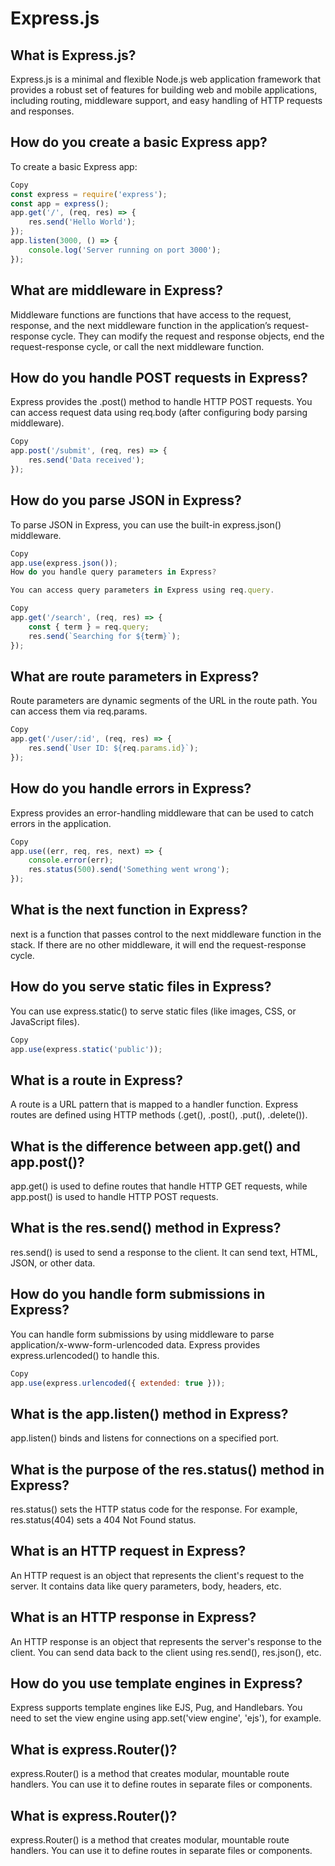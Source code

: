 # Express.js
## What is Express.js?

Express.js is a minimal and flexible Node.js web application framework that provides a robust set of features for building web and mobile applications, including routing, middleware support, and easy handling of HTTP requests and responses.

## How do you create a basic Express app?

To create a basic Express app:

```js
Copy
const express = require('express');
const app = express();
app.get('/', (req, res) => {
    res.send('Hello World');
});
app.listen(3000, () => {
    console.log('Server running on port 3000');
});
```
## What are middleware in Express?

Middleware functions are functions that have access to the request, response, and the next middleware function in the application’s request-response cycle. They can modify the request and response objects, end the request-response cycle, or call the next middleware function.

## How do you handle POST requests in Express?

Express provides the .post() method to handle HTTP POST requests. You can access request data using req.body (after configuring body parsing middleware).

```js
Copy
app.post('/submit', (req, res) => {
    res.send('Data received');
});
```
## How do you parse JSON in Express?

To parse JSON in Express, you can use the built-in express.json() middleware.

```js
Copy
app.use(express.json());
How do you handle query parameters in Express?

You can access query parameters in Express using req.query.
```
```js
Copy
app.get('/search', (req, res) => {
    const { term } = req.query;
    res.send(`Searching for ${term}`);
});
```
## What are route parameters in Express?

Route parameters are dynamic segments of the URL in the route path. You can access them via req.params.

```js
Copy
app.get('/user/:id', (req, res) => {
    res.send(`User ID: ${req.params.id}`);
});
```
## How do you handle errors in Express?

Express provides an error-handling middleware that can be used to catch errors in the application.

```js
Copy
app.use((err, req, res, next) => {
    console.error(err);
    res.status(500).send('Something went wrong');
});
```
## What is the next function in Express?

next is a function that passes control to the next middleware function in the stack. If there are no other middleware, it will end the request-response cycle.

## How do you serve static files in Express?

You can use express.static() to serve static files (like images, CSS, or JavaScript files).

```js
Copy
app.use(express.static('public'));
```
## What is a route in Express?

A route is a URL pattern that is mapped to a handler function. Express routes are defined using HTTP methods (.get(), .post(), .put(), .delete()).

## What is the difference between app.get() and app.post()?

app.get() is used to define routes that handle HTTP GET requests, while app.post() is used to handle HTTP POST requests.

## What is the res.send() method in Express?

res.send() is used to send a response to the client. It can send text, HTML, JSON, or other data.

## How do you handle form submissions in Express?

You can handle form submissions by using middleware to parse application/x-www-form-urlencoded data. Express provides express.urlencoded() to handle this.

```js
Copy
app.use(express.urlencoded({ extended: true }));
```
## What is the app.listen() method in Express?

app.listen() binds and listens for connections on a specified port.

## What is the purpose of the res.status() method in Express?

res.status() sets the HTTP status code for the response. For example, res.status(404) sets a 404 Not Found status.

## What is an HTTP request in Express?

An HTTP request is an object that represents the client's request to the server. It contains data like query parameters, body, headers, etc.

## What is an HTTP response in Express?

An HTTP response is an object that represents the server's response to the client. You can send data back to the client using res.send(), res.json(), etc.

## How do you use template engines in Express?

Express supports template engines like EJS, Pug, and Handlebars. You need to set the view engine using app.set('view engine', 'ejs'), for example.

## What is express.Router()?

express.Router() is a method that creates modular, mountable route handlers. You can use it to define routes in separate files or components.


## What is express.Router()?

express.Router() is a method that creates modular, mountable route handlers. You can use it to define routes in separate files or components.

